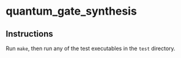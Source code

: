 # quantum_gate_synthesis

## Instructions

Run `make`, then run any of the test executables in the `test` directory.